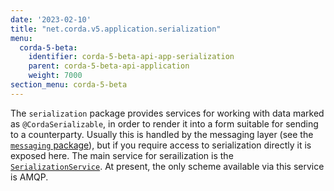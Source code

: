 ```yaml
---
date: '2023-02-10'
title: "net.corda.v5.application.serialization"
menu:
  corda-5-beta:
    identifier: corda-5-beta-api-app-serialization
    parent: corda-5-beta-api-application
    weight: 7000
section_menu: corda-5-beta
---
```


The `serialization` package provides services for working with data marked as `@CordaSerializable`, in order to render it into a form suitable for sending to a counterparty. Usually this is handled by the messaging layer (see the <a href="messaging.md">`messaging` package</a>), but if you require access to serialization directly it is exposed here. The main service for serailization is the <a href="../../../../../../api-ref/corda/5.0-beta/kotlin/application/net.corda.v5.application.serialization/-serialization-service/index.html" target="_blank">`SerializationService`</a>. At present, the only scheme available via this service is AMQP.